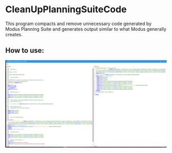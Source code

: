 # CleanUpPlanningSuiteCode

This program compacts and remove unnecessary code generated by Modus Planning Suite and generates output similar to what Modus generally creates.



## How to use:


![Main Window](./Images/mainwindow.png?raw=true)

